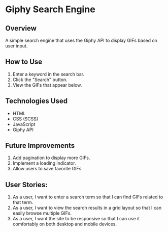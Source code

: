 # Giphy Search Engine

## Overview
A simple search engine that uses the Giphy API to display GIFs based on user input.

## How to Use
1. Enter a keyword in the search bar.
2. Click the "Search" button.
3. View the GIFs that appear below.

## Technologies Used
- HTML
- CSS (SCSS)
- JavaScript
- Giphy API

## Future Improvements
1. Add pagination to display more GIFs.
2. Implement a loading indicator.
3. Allow users to save favorite GIFs.

## User Stories:
1. As a user, I want to enter a search term so that I can find GIFs related to that term.
2. As a user, I want to view the search results in a grid layout so that I can easily browse multiple GIFs.
3. As a user, I want the site to be responsive so that I can use it comfortably on both desktop and mobile devices.
